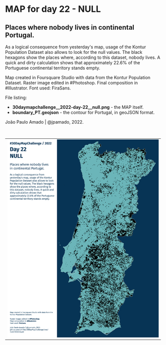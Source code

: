 <h1>MAP for day 22 - NULL</h1>
<h2>Places where nobody lives in continental Portugal.</h2>
<p>As a logical consequence from yesterday's map, usage of the Kontur Population Dataset also allows to look for the null values. The black hexagons show the places where, according to this dataset, nobody lives. A quick and dirty calculation shows that approximately 22.6% of the Portuguese continental territory stands empty.</p>
<p>Map created in Foursquare Studio with data from the Kontur Population Dataset. Raster image edited in #Photoshop. Final composition in #Illustrator. Font used: FiraSans.</p>
<p>File listing:</p>
<ul>
  <li><b>30daymapchallenge__2022-day-22__null.png</b> - the MAP itself.</li>
  <li><b>boundary_PT.geojson</b> - the contour for Portugal, in geoJSON format.</li>
  </ul>
<p>João Paulo Amado | @jpamado, 2022.</p>
<p>&nbsp;</p>
<table>
<tr>
<td style="border:thin #000">
<img src="30daymapchallenge__2022-day-22__null.png" width=auto>
</td>
</tr>
</table>
